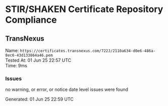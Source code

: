 # STIR/SHAKEN Certificate Repository Compliance

## TransNexus

Name: `https://certificates.transnexus.com/722J/2110a634-d0e6-486a-8ec6-43d133864a46.pem`\
Tested At: 01 Jun 25 22:57 UTC\
Time: 9ms

### Issues

no warning, or error, or notice date level issues were found

Generated: 01 Jun 25 22:59 UTC